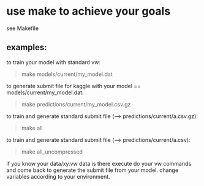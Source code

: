 

use make to achieve your goals
================================

see Makefile


examples:
------------

to train your model with standard vw:
> make models/current/my_model.dat

to generate submit file for kaggle with your model == models/current/my_model.dat:
> make predictions/current/my_model.csv.gz

to train and generate standard submit file (--> predictions/current/a.csv.gz):
> make all
	
to train and generate standard submit file (--> predictions/current/a.csv):
> make all_uncompressed
	

if you know your data/xy.vw data is there execute do your vw commands and come back to generate the submit file from your model.
change variables according to your environment.